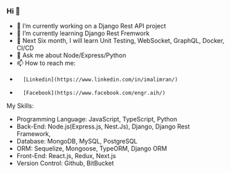 ### Hi  👋 

- 🔭 I’m currently working on a Django Rest API project
- 🌱 I’m currently learning Django Rest Fremwork 
- 🤔 Next Six month, I will learn Unit Testing, WebSocket, GraphQL, Docker, CI/CD
- 💬 Ask me about Node/Express/Python 
- 📫 How to reach me: 
-       [Linkedin](https://www.linkedin.com/in/imalimran/) 
-       [Facebook](https://www.facebook.com/engr.aih/)



My Skills:
 - Programming Language: JavaScript, TypeScript, Python
 - Back-End: Node.js(Express.js, Nest.Js), Django, Django Rest Framework, 
 - Database: MongoDB, MySQL, PostgreSQL
 - ORM: Sequelize, Mongoose, TypeORM, Django ORM
 - Front-End: React.js, Redux, Next.js
 - Version Control: Github, BitBucket 




